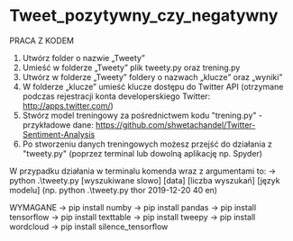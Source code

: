 # Tweet_pozytywny_czy_negatywny

PRACA Z KODEM
1) Utwórz folder o nazwie „Tweety” 
2) Umieść w folderze „Tweety” plik tweety.py oraz trening.py
3) Utwórz w folderze „Tweety” foldery o nazwach „klucze” oraz „wyniki”
4) W folderze „klucze” umieść klucze dostępu do Twitter API (otrzymane podczas rejestracji konta developerskiego Twitter: http://apps.twitter.com/) 
5) Stwórz model treningowy za pośrednictwem kodu "trening.py" - przykładowe dane: https://github.com/shwetachandel/Twitter-Sentiment-Analysis
6) Po stworzeniu danych treningowych możesz przejść do działania z "tweety.py" (poprzez terminal lub dowolną aplikację np. Spyder)

W przypadku działania w terminalu komenda wraz z argumentami to:  -> python .\tweety.py [wyszukiwane slowo] [data] [liczba wyszukań] [język modelu]  (np. python .\tweety.py thor 2019-12-20 40 en)

WYMAGANE
→ pip install numby 
→ pip install pandas 
→ pip install tensorflow 
→ pip install texttable 
→ pip install tweepy 
→ pip install wordcloud
→ pip install silence_tensorflow 
